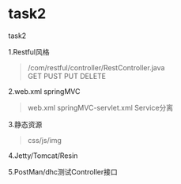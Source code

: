 # task2
task2

1.Restful风格
>/com/restful/controller/RestController.java  
 GET PUST PUT DELETE 

2.web.xml springMVC
>web.xml springMVC-servlet.xml
Service分离

3.静态资源
>css/js/img

4.Jetty/Tomcat/Resin

5.PostMan/dhc测试Controller接口
